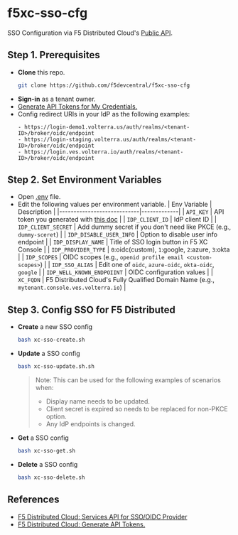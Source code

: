# f5xc-sso-cfg
SSO Configuration via F5 Distributed Cloud's [Public API](https://docs.cloud.f5.com/docs-v2/api/oidc-provider).

## Step 1. Prerequisites
- **Clone** this repo.
  ```bash
  git clone https://github.com/f5devcentral/f5xc-sso-cfg
  ```
- **Sign-in** as a tenant owner.
- [Generate API Tokens for My Credentials.](https://docs.cloud.f5.com/docs-v2/administration/how-tos/user-mgmt/Credentials#generate-api-tokens-for-my-credentials)
- Config redirect URIs in your IdP as the following examples:
  ```
  - https://login-demo1.volterra.us/auth/realms/<tenant-ID>/broker/oidc/endpoint
  - https://login-staging.volterra.us/auth/realms/<tenant-ID>/broker/oidc/endpoint
  - https://login.ves.volterra.io/auth/realms/<tenant-ID>/broker/oidc/endpoint
  ```  

## Step 2. Set Environment Variables
- Open [.env](.env) file.
- Edit the following values per environment variable.
  | Env Variable               | Description |
  |----------------------------|-------------|
  | `API_KEY`                  | API token you generated with [this doc](https://docs.cloud.f5.com/docs-v2/administration/how-tos/user-mgmt/Credentials#generate-api-tokens-for-my-credentials) |
  | `IDP_CLIENT_ID`            | IdP client ID |
  | `IDP_CLIENT_SECRET`        | Add dummy secret if you don't need like PKCE (e.g., `dummy-sceret`) |
  | `IDP_DISABLE_USER_INFO`    | Option to disable user info endpoint |
  | `IDP_DISPLAY_NAME`         | Title of SSO login button in F5 XC Console |
  | `IDP_PROVIDER_TYPE`        | `0`:oidc(custom), `1`:google, `2`:azure, `3`:okta |
  | `IDP_SCOPES`               | OIDC scopes (e.g., `openid profile email <custom-scopes>`) |
  | `IDP_SSO_ALIAS`            | Edit one of `oidc`, `azure-oidc`, `okta-oidc`, `google`    |
  | `IDP_WELL_KNOWN_ENDPOIINT` | OIDC configuration values   |
  | `XC_FQDN`                  | F5 Distributed Cloud's Fully Qualified Domain Name (e.g., `mytenant.console.ves.volterra.io`) |

## Step 3. Config SSO for F5 Distributed

- **Create** a new SSO config
  ```bash
  bash xc-sso-create.sh
  ```

- **Update** a SSO config
  ```bash
  bash xc-sso-update.sh.sh
  ```
  > Note: This can be used for the following examples of scenarios when:
  > - Display name needs to be updated.
  > - Client secret is expired so needs to be replaced for non-PKCE option.
  > - Any IdP endpoints is changed.

- **Get** a SSO config
  ```bash
  bash xc-sso-get.sh
  ```

- **Delete** a SSO config
  ```bash
  bash xc-sso-delete.sh
  ```

## References
- [F5 Distributed Cloud: Services API for SSO/OIDC Provider](https://docs.cloud.f5.com/docs-v2/api/oidc-provider)
- [F5 Distributed Cloud: Generate API Tokens.](https://docs.cloud.f5.com/docs-v2/administration/how-tos/user-mgmt/Credentials#generate-api-tokens-for-my-credentials)
